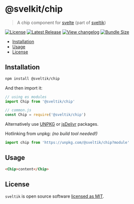 # @svelkit/chip

> A chip component for [svelte] (part of [sveltik])

[![License](https://badgen.net/npm/license/@sveltik/chip)](https://github.com/kenoxa/@sveltik/chip/blob/main/LICENSE)
[![Latest Release](https://badgen.net/npm/v/@sveltik/chip)](https://www.npmjs.com/package/@sveltik/chip)
[![View changelog](https://badgen.net/badge/%E2%80%8B/Explore%20Changelog/green?icon=awesome)](https://changelogs.xyz/@sveltik/chip)
[![Bundle Size](https://badgen.net/bundlephobia/minzip/@sveltik/chip)](https://bundlephobia.com/result?p=@sveltik/chip)

<!-- prettier-ignore-start -->
<!-- START doctoc generated TOC please keep comment here to allow auto update -->
<!-- DON'T EDIT THIS SECTION, INSTEAD RE-RUN doctoc TO UPDATE -->


- [Installation](#installation)
- [Usage](#usage)
- [License](#license)

<!-- END doctoc generated TOC please keep comment here to allow auto update -->
<!-- prettier-ignore-end -->

## Installation

```sh
npm install @sveltik/chip
```

And then import it:

```js
// using es modules
import Chip from '@sveltik/chip'

// common.js
const Chip = require('@sveltik/chip')
```

Alternatively use [UNPKG](https://unpkg.com/@sveltik/chip/) or [jsDelivr](https://cdn.jsdelivr.net/npm/@sveltik/chip/) packages.

Hotlinking from unpkg: _(no build tool needed!)_

```js
import chip from 'https://unpkg.com/@sveltik/chip?module'
```

## Usage

```html
<Chip>content</Chip>
```

## License

`sveltik` is open source software [licensed as MIT](https://github.com/kenoxa/sveltik/blob/main/LICENSE).

[sveltik]: https://sveltik.js.org/
[svelte]: https://svelte.dev/
